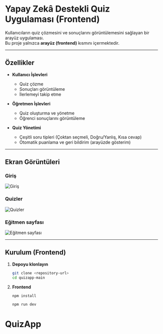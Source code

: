 # Yapay Zekâ Destekli Quiz Uygulaması (Frontend)

Kullanıcıların quiz çözmesini ve sonuçlarını görüntülemesini sağlayan bir arayüz uygulaması.  
Bu proje yalnızca **arayüz (frontend)** kısmını içermektedir.

---

## Özellikler

- **Kullanıcı İşlevleri**
  - Quiz çözme
  - Sonuçları görüntüleme
  - İlerlemeyi takip etme

- **Öğretmen İşlevleri**
  - Quiz oluşturma ve yönetme
  - Öğrenci sonuçlarını görüntüleme

- **Quiz Yönetimi**
  - Çeşitli soru tipleri (Çoktan seçmeli, Doğru/Yanlış, Kısa cevap)
  - Otomatik puanlama ve geri bildirim (arayüzde gösterim)

---

## Ekran Görüntüleri

### Giriş
![Giriş](gorsel/Ekran%20Görüntüsü%20(185).png)

### Quizler
![Quizler](gorsel/Ekran%20Görüntüsü%20(187).png)

### Eğitmen sayfası
![Eğitmen sayfası](gorsel/Ekran%20Görüntüsü%20(188).png)

---

## Kurulum (Frontend)

1. **Depoyu klonlayın**
   ```bash
   git clone <repository-url>
   cd quizapp-main

2. **Frontend**
   ```bash
   npm install
   ```
   ```bash
   npm run dev
   ```
# QuizApp
